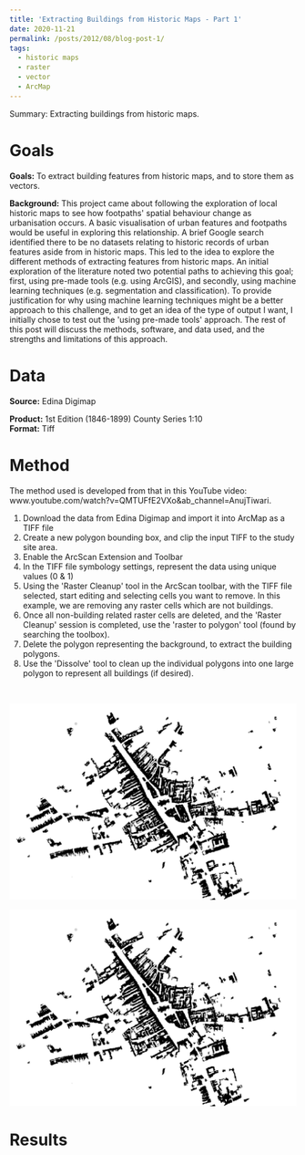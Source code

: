 ```yaml
---
title: 'Extracting Buildings from Historic Maps - Part 1'
date: 2020-11-21
permalink: /posts/2012/08/blog-post-1/
tags:
  - historic maps
  - raster
  - vector
  - ArcMap
---
```

Summary: Extracting buildings from historic maps. 


<h1>Goals</h1>
<b>Goals:</b> To extract building features from historic maps, and to store them as vectors. 

<p><b>Background:</b> This project came about following the exploration of local historic maps to see how footpaths' spatial behaviour change as urbanisation occurs. A basic visualisation of urban features and footpaths would be useful in exploring this relationship. A brief Google search identified there to be no datasets relating to historic records of urban features aside from in historic maps. 
This led to the idea to explore the different methods of extracting features from historic maps. 
An initial exploration of the literature noted two potential paths to achieving this goal; first, using pre-made tools (e.g. using ArcGIS), and secondly, using machine learning techniques (e.g. segmentation and classification).
To provide justification for why using machine learning techniques might be a better approach to this challenge, and to get an idea of the type of output I want, I initially chose to test out the 'using pre-made tools' approach. The rest of this post will discuss the methods, software, and data used, and the strengths and limitations of this approach. 

<h1>Data</h1>
<b>Source:</b> Edina Digimap
<p><b>Product:</b> 1st Edition (1846-1899) County Series 1:10 <br /><b>Format:</b> Tiff

<p><h1>Method</h1>
The method used is developed from that in this YouTube video: www.youtube.com/watch?v=QMTUFfE2VXo&ab_channel=AnujTiwari. <p>

1. Download the data from Edina Digimap and import it into ArcMap as a TIFF file <br />
2. Create a new polygon bounding box, and clip the input TIFF to the study site area. <br /> 
3. Enable the ArcScan Extension and Toolbar <br />
4. In the TIFF file symbology settings, represent the data using unique values (0 & 1) <br />
5. Using the 'Raster Cleanup' tool in the ArcScan toolbar, with the TIFF file selected, start editing and selecting cells you want to remove. In this example, we are removing any raster cells which are not buildings.  <br />
6. Once all non-building related raster cells are deleted, and the 'Raster Cleanup' session is completed, use the 'raster to polygon' tool (found by searching the toolbox).  <br />
7. Delete the polygon representing the background, to extract the building polygons. <br />
8. Use the 'Dissolve' tool to clean up the individual polygons into one large polygon to represent all buildings (if desired).  <br />
 <br />

![Editing a markdown file for a talk](/images/test_mkth_builds_raster_tidy.PNG)

<img src="https://github.com/CharlieHewitt1/charliehewitt1.github.io/blob/master/images/test_mkth_builds_raster_tidy.PNG" alt="Italian">






<h1>Results</h1>